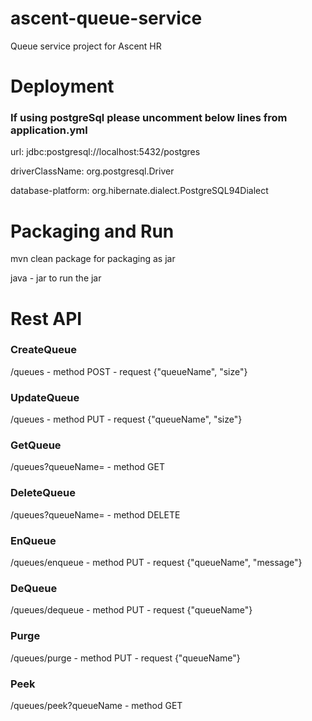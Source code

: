 # ascent-queue-service
Queue service project for Ascent HR

# Deployment

### If using postgreSql please uncomment below lines from application.yml

url: jdbc:postgresql://localhost:5432/postgres

driverClassName: org.postgresql.Driver

database-platform: org.hibernate.dialect.PostgreSQL94Dialect

# Packaging and Run
mvn clean package for packaging as jar

java - jar <jar file> to run the jar


# Rest API

### CreateQueue

/queues - method POST - request {"queueName", "size"}  

### UpdateQueue

/queues - method PUT - request {"queueName", "size"}  

### GetQueue

/queues?queueName= - method GET  

### DeleteQueue

/queues?queueName= - method DELETE  

### EnQueue

/queues/enqueue - method PUT - request {"queueName", "message"}  

### DeQueue

/queues/dequeue - method PUT - request {"queueName"}  

### Purge

/queues/purge - method PUT - request {"queueName"}  

### Peek

/queues/peek?queueName - method GET  
